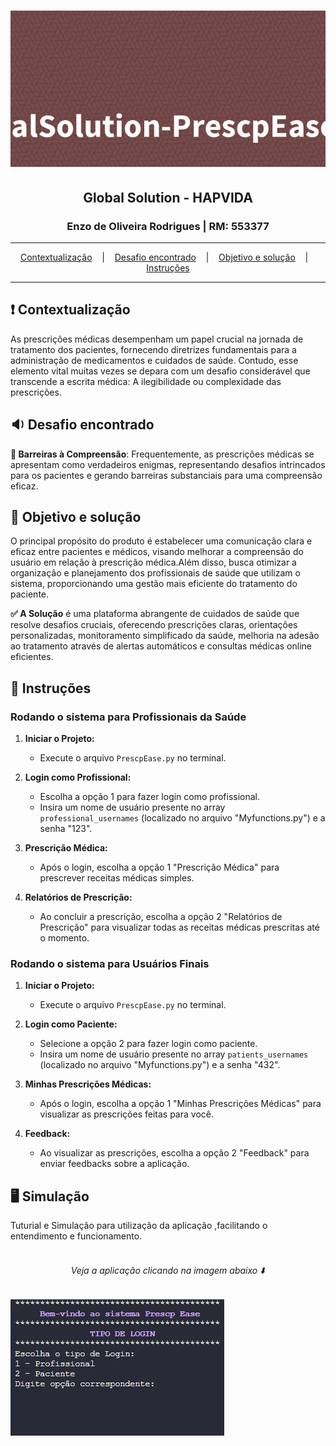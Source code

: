 
<h1 align="center">
        <img alt="Banner" title="#Banner" style="object-fit: cover; height:250px;" src="/GlobalSolution-PrescpEase-banner.png"  /> 
</h1>

<h2 align="center">Global Solution - HAPVIDA</h2>
<h3 align="center">Enzo de Oliveira Rodrigues | RM: 553377</h3>


<hr/>

<p align="center">
  <a href="#pushpin-Contextualização">Contextualização</a>
  &nbsp;&nbsp;&nbsp;|&nbsp;&nbsp;&nbsp;
  <a href="#bulb-Desafio">Desafio encontrado</a>
  &nbsp;&nbsp;&nbsp;|&nbsp;&nbsp;&nbsp;
  <a href="#hammer_and_wrench-Objetivos">Objetivo e solução</a>
  &nbsp;&nbsp;&nbsp;|&nbsp;&nbsp;&nbsp;
  <a href="#desktop_computer-Instruções">Instruções</a>
</p>

<hr/>

## :heavy_exclamation_mark: Contextualização
As prescrições médicas desempenham um papel crucial na jornada de tratamento dos pacientes, fornecendo diretrizes fundamentais para a administração de medicamentos e cuidados de saúde. Contudo, esse elemento vital muitas vezes se depara com um desafio considerável que transcende a escrita médica: A ilegibilidade ou complexidade das prescrições.


## :sound: Desafio encontrado
**🔴 Barreiras à Compreensão**:
Frequentemente, as prescrições médicas se apresentam como verdadeiros enigmas, representando desafios intrincados para os pacientes e gerando barreiras substanciais para uma compreensão eficaz. 

## :dart: Objetivo e solução

O principal propósito do produto é estabelecer uma comunicação clara e eficaz entre pacientes e médicos, visando melhorar a compreensão do usuário em relação à prescrição médica.Além disso, busca otimizar a organização e planejamento dos profissionais de saúde que utilizam o sistema, proporcionando uma gestão mais eficiente do tratamento do paciente.

**✅ A Solução**  é uma plataforma abrangente de cuidados de saúde que resolve desafios cruciais, oferecendo prescrições claras, orientações personalizadas, monitoramento simplificado da saúde, melhoria na adesão ao tratamento através de alertas automáticos e consultas médicas online eficientes.


## :memo: Instruções

### Rodando o sistema para Profissionais da Saúde

1. **Iniciar o Projeto:**
   - Execute o arquivo `PrescpEase.py` no terminal.

2. **Login como Profissional:**
   - Escolha a opção 1 para fazer login como profissional.
   - Insira um nome de usuário presente no array `professional_usernames` (localizado no arquivo "Myfunctions.py") e a senha "123".
   
3. **Prescrição Médica:**
   - Após o login, escolha a opção 1 "Prescrição Médica" para prescrever receitas médicas simples.

4. **Relatórios de Prescrição:**
   - Ao concluir a prescrição, escolha a opção 2 "Relatórios de Prescrição" para visualizar todas as receitas médicas prescritas até o momento.

### Rodando o sistema para Usuários Finais

1. **Iniciar o Projeto:**
   - Execute o arquivo `PrescpEase.py` no terminal.

2. **Login como Paciente:**
   - Selecione a opção 2 para fazer login como paciente.
   - Insira um nome de usuário presente no array `patients_usernames` (localizado no arquivo "Myfunctions.py") e a senha "432".

3. **Minhas Prescrições Médicas:**
   - Após o login, escolha a opção 1 "Minhas Prescrições Médicas" para visualizar as prescrições feitas para você.

4. **Feedback:**
   - Ao visualizar as prescrições, escolha a opção 2 "Feedback" para enviar feedbacks sobre a aplicação.



## :desktop_computer: Simulação
Tuturial e Simulação para utilização da aplicação ,facilitando o entendimento e funcionamento.
<br/><br/>

<h6 align="center">Veja a aplicação clicando na imagem abaixo ⬇️<h6> 
<a align="center" href="https://youtu.be/XLcffCd1d0k" target="_blank">
  <img  src="/Prototipo.png" alt="Programa em Python" />
</a>




